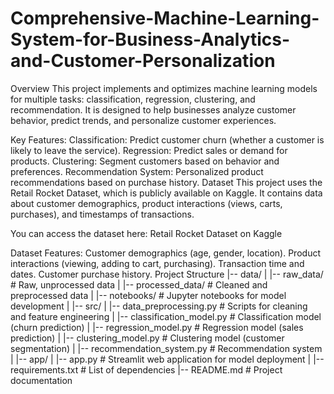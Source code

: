 # Comprehensive-Machine-Learning-System-for-Business-Analytics-and-Customer-Personalization

Overview
This project implements and optimizes machine learning models for multiple tasks: classification, regression, clustering, and recommendation. It is designed to help businesses analyze customer behavior, predict trends, and personalize customer experiences.

Key Features:
Classification: Predict customer churn (whether a customer is likely to leave the service).
Regression: Predict sales or demand for products.
Clustering: Segment customers based on behavior and preferences.
Recommendation System: Personalized product recommendations based on purchase history.
Dataset
This project uses the Retail Rocket Dataset, which is publicly available on Kaggle. It contains data about customer demographics, product interactions (views, carts, purchases), and timestamps of transactions.

You can access the dataset here: Retail Rocket Dataset on Kaggle

Dataset Features:
Customer demographics (age, gender, location).
Product interactions (viewing, adding to cart, purchasing).
Transaction time and dates.
Customer purchase history.
Project Structure
|-- data/
|   |-- raw_data/                   # Raw, unprocessed data
|   |-- processed_data/             # Cleaned and preprocessed data
|
|-- notebooks/                      # Jupyter notebooks for model development
|
|-- src/
|   |-- data_preprocessing.py       # Scripts for cleaning and feature engineering
|   |-- classification_model.py    # Classification model (churn prediction)
|   |-- regression_model.py        # Regression model (sales prediction)
|   |-- clustering_model.py        # Clustering model (customer segmentation)
|   |-- recommendation_system.py   # Recommendation system
|
|-- app/
|   |-- app.py                      # Streamlit web application for model deployment
|
|-- requirements.txt               # List of dependencies
|-- README.md                      # Project documentation
